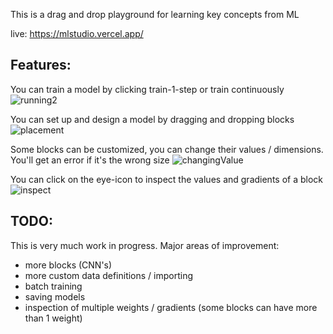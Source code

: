 This is a drag and drop playground for learning key concepts from ML

live: https://mlstudio.vercel.app/

## Features:
You can train a model by clicking train-1-step or train continuously
![running2](https://github.com/ultrafro/mlstudio/assets/3029964/f129125b-56b0-4c94-8930-7895fedffd5d)

You can set up and design a model by dragging and dropping blocks
![placement](https://github.com/ultrafro/mlstudio/assets/3029964/a4f51bd9-b5c1-41e5-9e27-16c14668c138)

Some blocks can be customized, you can change their values / dimensions. You'll get an error if it's the wrong size
![changingValue](https://github.com/ultrafro/mlstudio/assets/3029964/b2b3cbeb-3adb-4117-9a70-479fae3c8551)

You can click on the eye-icon to inspect the values and gradients of a block
![inspect](https://github.com/ultrafro/mlstudio/assets/3029964/d9dd7647-105b-47cc-99ca-011ff02943fa)

## TODO:
This is very much work in progress. Major areas of improvement:
- more blocks (CNN's)
- more custom data definitions / importing
- batch training
- saving models
- inspection of multiple weights / gradients (some blocks can have more than 1 weight)

